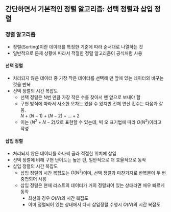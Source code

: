 ## 간단하면서 기본적인 정렬 알고리즘: 선택 정렬과 삽입 정렬
### 정렬 알고리즘
- 정렬(Sorting)이란 데이터를 특정한 기준에 따라 순서대로 나열하는 것
- 일반적으로 문제 상황에 따라서 적절한 정렬 알고리즘이 공식처럼 사용
#### 선택 정렬
- 처리되지 않은 데이터 중 가장 작은 데이터를 선택해 맨 앞에 있는 데이터와 바꾸는 것을 반복
- 선택 정렬의 시간 복잡도
  - 선택 정렬은 N번 만큼 가장 작은 수를 찾아서 맨 앞으로 보내야 함
  - 구현 방식에 따라서 사소한 오차는 있을 수 있지만 전체 연산 횟수는 다음과 같음. <br>$N+(N-1)+(N-2)+...+2$
  - 이는 $(N^2+N-2)/2$로 표현할 수 있는데, 빅 오 표기법에 따라 $O(N^2)$이라고 작성
#### 삽입 정렬
- 처리되지 않은 데이터를 하나씩 골라 적절한 위치에 삽입
- 선택 정렬에 비해 구현 난이도는 높은 편, 일반적으로 더 효율적으로 동작
- 삽입 정렬의 시간 복잡도
  - 삽입 정렬의 시간 복잡도는 $O(N^2)$이며, 선택 정렬과 마찬가지로 반복문이 두 번 중첩되어 사용
  - 삽입 정렬은 현재 리스트의 데이터가 거의 정렬되어 있는 상태라면 매우 빠르게 동작
    - 최선의 경우 $O(N)$의 시간 복잡도
    - 이미 정렬되어 있는 상태에서 다시 삽입정렬 수행시 $O(N)$의 시간 복잡도